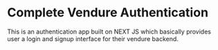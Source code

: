 
# Complete Vendure Authentication

This is an authentication app built on NEXT JS which basically provides user a login and signup interface for their vendure backend.


